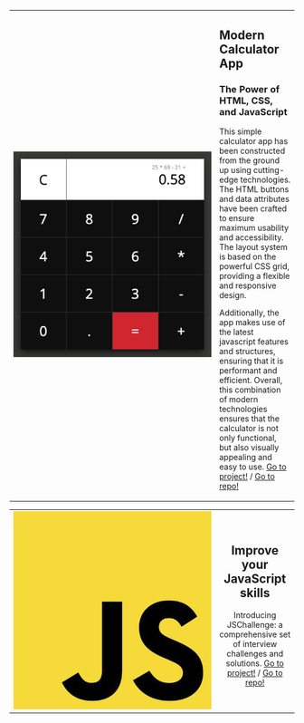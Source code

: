 <table>
<tr>
<td width="350px">
<img src="https://raw.githubusercontent.com/mariuspetrov/js-calculator/main/js_calculator.png" alt="js-calculator" width="350px"/>
</td>
  
<td>
<h2>Modern Calculator App</h2> 
<h3>The Power of HTML, CSS, and JavaScript</h3>

<p>This simple calculator app has been constructed from the ground up using cutting-edge technologies. The HTML buttons and data attributes have been crafted to ensure maximum usability and accessibility. The layout system is based on the powerful CSS grid, providing a flexible and responsive design.</p>

<p>Additionally, the app makes use of the latest javascript features and structures, ensuring that it is performant and efficient. Overall, this combination of modern technologies ensures that the calculator is not only functional, but also visually appealing and easy to use.
<a href="https://mariuspetrov.github.io/js-calculator/">Go to project!</a> /
<a href="https://github.com/mariuspetrov/js-calculator/">Go to repo!</a></p>
</td>
</tr>
</table>

<table>
<tr>
<td width="350px">
<img src="https://raw.githubusercontent.com/mariuspetrov/js-challenge/main/js.png" alt="js-challenge" width="350px"/>
</td>
  
<td>
<h2 align="center">Improve your JavaScript skills</h2> 
<p align="center">Introducing JSChallenge: a comprehensive set of interview challenges and solutions. 
<a href="https://mariuspetrov.github.io/js-challenge/">Go to project!</a> /
<a href="https://github.com/mariuspetrov/js-challenge/">Go to repo!</a></p> 
</td>
</tr>
</table>

